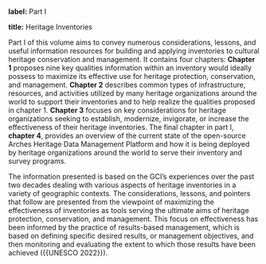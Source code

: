 **label:** Part I

**title:** Heritage Inventories

Part I of this volume aims to convey numerous considerations, lessons, and useful information resources for building and applying inventories to cultural heritage conservation and management. It contains four chapters: **Chapter 1** proposes nine key qualities information within an inventory would ideally possess to maximize its effective use for heritage protection, conservation, and management. **Chapter 2** describes common types of infrastructure, resources, and activities utilized by many heritage organizations around the world to support their inventories and to help realize the qualities proposed in chapter 1. **Chapter 3** focuses on key considerations for heritage organizations seeking to establish, modernize, invigorate, or increase the effectiveness of their heritage inventories. The final chapter in part I, **chapter 4**, provides an overview of the current state of the open-source Arches Heritage Data Management Platform and how it is being deployed by heritage organizations around the world to serve their inventory and survey programs.

The information presented is based on the GCI’s experiences over the past two decades dealing with various aspects of heritage inventories in a variety of geographic contexts. The considerations, lessons, and pointers that follow are presented from the viewpoint of maximizing the effectiveness of inventories as tools serving the ultimate aims of heritage protection, conservation, and management. This focus on effectiveness has been informed by the practice of results-based management, which is based on defining specific desired results, or management objectives, and then monitoring and evaluating the extent to which those results have been achieved ({{UNESCO 2022}}).
